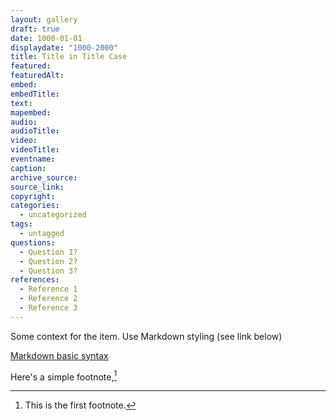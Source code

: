 ```yaml
---
layout: gallery
draft: true
date: 1000-01-01
displaydate: "1000-2000"
title: Title in Title Case
featured: 
featuredAlt: 
embed: 
embedTitle: 
text: 
mapembed: 
audio: 
audioTitle: 
video: 
videoTitle: 
eventname:
caption: 
archive_source: 
source_link: 
copyright:
categories:
  - uncategorized
tags:
  - untagged
questions:
  - Question 1?
  - Question 2?
  - Question 3?
references:
  - Reference 1
  - Reference 2
  - Reference 3
---
```


Some context for the item. Use Markdown styling (see link below)

[Markdown basic syntax](https://www.markdownguide.org/basic-syntax/)

Here's a simple footnote,[^1]

[^1]: This is the first footnote.
